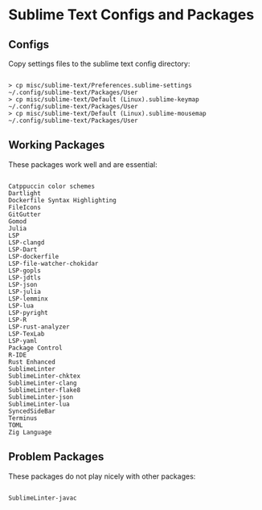 
# Sublime Text Configs and Packages





## Configs

Copy settings files to the sublime text config directory:

```

> cp misc/sublime-text/Preferences.sublime-settings     ~/.config/sublime-text/Packages/User
> cp misc/sublime-text/Default (Linux).sublime-keymap   ~/.config/sublime-text/Packages/User
> cp misc/sublime-text/Default (Linux).sublime-mousemap ~/.config/sublime-text/Packages/User

```





## Working Packages

These packages work well and are essential:

```

Catppuccin color schemes
Dartlight
Dockerfile Syntax Highlighting
FileIcons
GitGutter
Gomod
Julia
LSP
LSP-clangd
LSP-Dart
LSP-dockerfile
LSP-file-watcher-chokidar
LSP-gopls
LSP-jdtls
LSP-json
LSP-julia
LSP-lemminx
LSP-lua
LSP-pyright
LSP-R
LSP-rust-analyzer
LSP-TexLab
LSP-yaml
Package Control
R-IDE
Rust Enhanced
SublimeLinter
SublimeLinter-chktex
SublimeLinter-clang
SublimeLinter-flake8
SublimeLinter-json
SublimeLinter-lua
SyncedSideBar
Terminus
TOML
Zig Language

```





## Problem Packages

These packages do not play nicely with other packages:

```

SublimeLinter-javac

```
